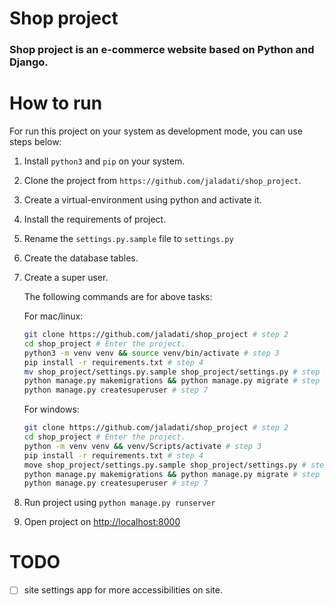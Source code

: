 # Shop project
### Shop project is an e-commerce website based on Python and Django.

# How to run
For run this project on your system as development mode, you can use steps below:
  1. Install `python3` and `pip` on your system.
  2. Clone the project from `https://github.com/jaladati/shop_project`.
  3. Create a virtual-environment using python and activate it.
  4. Install the requirements of project.
  5. Rename the `settings.py.sample` file to `settings.py` 
  6. Create the database tables.
  7. Create a super user.
     
     The following commands are for above tasks:

     For mac/linux:
     ```bash
     git clone https://github.com/jaladati/shop_project # step 2
     cd shop_project # Enter the project.
     python3 -m venv venv && source venv/bin/activate # step 3
     pip install -r requirements.txt # step 4
     mv shop_project/settings.py.sample shop_project/settings.py # step 5
     python manage.py makemigrations && python manage.py migrate # step 6
     python manage.py createsuperuser # step 7
     ```
     For windows:
     ```bash
     git clone https://github.com/jaladati/shop_project # step 2
     cd shop_project # Enter the project.
     python -m venv venv && venv/Scripts/activate # step 3
     pip install -r requirements.txt # step 4
     move shop_project/settings.py.sample shop_project/settings.py # step 5
     python manage.py makemigrations && python manage.py migrate # step 6
     python manage.py createsuperuser # step 7
     ```
  8. Run project using `python manage.py runserver`
  9. Open project on <u>http://localhost:8000</u>

# TODO
  - [ ] site settings app for more accessibilities on site.
